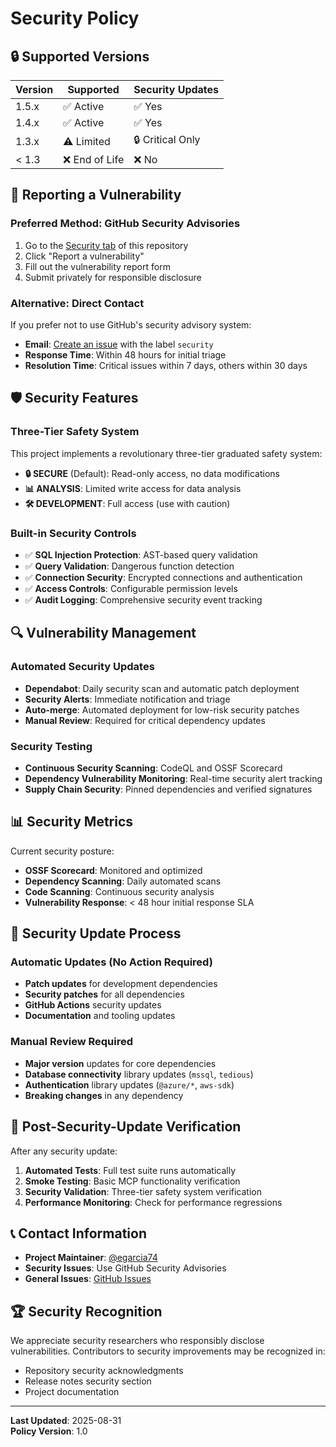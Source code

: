 # Security Policy

## 🔒 Supported Versions

| Version | Supported      | Security Updates |
| ------- | -------------- | ---------------- |
| 1.5.x   | ✅ Active      | ✅ Yes           |
| 1.4.x   | ✅ Active      | ✅ Yes           |
| 1.3.x   | ⚠️ Limited     | 🔒 Critical Only |
| < 1.3   | ❌ End of Life | ❌ No            |

## 🚨 Reporting a Vulnerability

### Preferred Method: GitHub Security Advisories

1. Go to the [Security tab](https://github.com/egarcia74/warp-sql-server-mcp/security) of this repository
2. Click "Report a vulnerability"
3. Fill out the vulnerability report form
4. Submit privately for responsible disclosure

### Alternative: Direct Contact

If you prefer not to use GitHub's security advisory system:

- **Email**: [Create an issue](https://github.com/egarcia74/warp-sql-server-mcp/issues/new/choose) with the label `security`
- **Response Time**: Within 48 hours for initial triage
- **Resolution Time**: Critical issues within 7 days, others within 30 days

## 🛡️ Security Features

### Three-Tier Safety System

This project implements a revolutionary three-tier graduated safety system:

- **🔒 SECURE** (Default): Read-only access, no data modifications
- **📊 ANALYSIS**: Limited write access for data analysis
- **🛠️ DEVELOPMENT**: Full access (use with caution)

### Built-in Security Controls

- ✅ **SQL Injection Protection**: AST-based query validation
- ✅ **Query Validation**: Dangerous function detection
- ✅ **Connection Security**: Encrypted connections and authentication
- ✅ **Access Controls**: Configurable permission levels
- ✅ **Audit Logging**: Comprehensive security event tracking

## 🔍 Vulnerability Management

### Automated Security Updates

- **Dependabot**: Daily security scan and automatic patch deployment
- **Security Alerts**: Immediate notification and triage
- **Auto-merge**: Automated deployment for low-risk security patches
- **Manual Review**: Required for critical dependency updates

### Security Testing

- **Continuous Security Scanning**: CodeQL and OSSF Scorecard
- **Dependency Vulnerability Monitoring**: Real-time security alert tracking
- **Supply Chain Security**: Pinned dependencies and verified signatures

## 📊 Security Metrics

Current security posture:

- **OSSF Scorecard**: Monitored and optimized
- **Dependency Scanning**: Daily automated scans
- **Code Scanning**: Continuous security analysis
- **Vulnerability Response**: < 48 hour initial response SLA

## 🔄 Security Update Process

### Automatic Updates (No Action Required)

- **Patch updates** for development dependencies
- **Security patches** for all dependencies
- **GitHub Actions** security updates
- **Documentation** and tooling updates

### Manual Review Required

- **Major version** updates for core dependencies
- **Database connectivity** library updates (`mssql`, `tedious`)
- **Authentication** library updates (`@azure/*`, `aws-sdk`)
- **Breaking changes** in any dependency

## 🚀 Post-Security-Update Verification

After any security update:

1. **Automated Tests**: Full test suite runs automatically
2. **Smoke Testing**: Basic MCP functionality verification
3. **Security Validation**: Three-tier safety system verification
4. **Performance Monitoring**: Check for performance regressions

## 📞 Contact Information

- **Project Maintainer**: [@egarcia74](https://github.com/egarcia74)
- **Security Issues**: Use GitHub Security Advisories
- **General Issues**: [GitHub Issues](https://github.com/egarcia74/warp-sql-server-mcp/issues)

## 🏆 Security Recognition

We appreciate security researchers who responsibly disclose vulnerabilities. Contributors to security improvements may be recognized in:

- Repository security acknowledgments
- Release notes security section
- Project documentation

---

**Last Updated**: 2025-08-31  
**Policy Version**: 1.0
